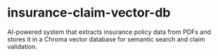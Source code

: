 # insurance-claim-vector-db
AI-powered system that extracts insurance policy data from PDFs and stores it in a Chroma vector database for semantic search and claim validation.
